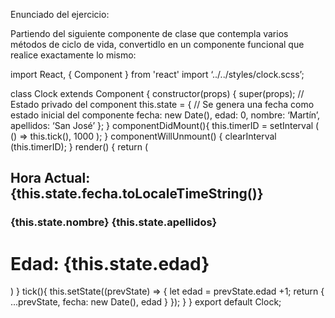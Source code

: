 Enunciado del ejercicio:

Partiendo del siguiente componente de clase que contempla varios métodos de ciclo de vida, convertidlo en un componente funcional que realice exactamente lo mismo:

import React, { Component } from 'react'
import ‘../../styles/clock.scss’;

class Clock extends Component {
   constructor(props) {
      super(props);
      // Estado privado del component
      this.state = {
         // Se genera una fecha como estado inicial del componente
         fecha: new Date(),
         edad: 0,
         nombre: ‘Martín’,
         apellidos: ‘San José’
      };
   }
   componentDidMount(){
      this.timerID = setInterval (
         () => this.tick(), 1000
      );
   }
   componentWillUnmount() {
      clearInterval (this.timerID);
   }
   render() {
      return (
         <div>
         <h2>
         Hora Actual:
         {this.state.fecha.toLocaleTimeString()}
         </h2>
         <h3>{this.state.nombre} {this.state.apellidos}</h3>
         <h1>Edad: {this.state.edad}</h1>
         </div>
      )
   }
   tick(){
      this.setState((prevState) => {
         let edad = prevState.edad +1;
         return {
            ...prevState,
            fecha: new Date(),
            edad
         }
      });
   }
}
export default Clock;
